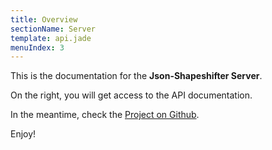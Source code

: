 ```yaml
---
title: Overview
sectionName: Server
template: api.jade
menuIndex: 3
---
```


This is the documentation for the **Json-Shapeshifter Server**.

On the right, you will get access to the API documentation.

In the meantime, check the [Project on Github](https://github.com/fpoulin/json-shapeshifter-server).

Enjoy!
